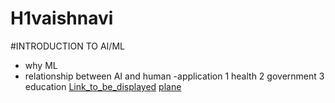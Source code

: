 # H1vaishnavi

#INTRODUCTION TO AI/ML
- why ML
- relationship between AI and human
-application
1 health
2 government
3 education
  [Link_to_be_displayed](Actual_link)
  [plane](https://wallpaperaccess.com/full/254383.jpg)
  
